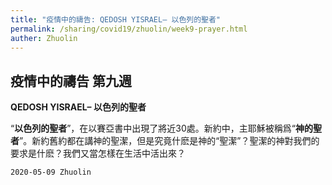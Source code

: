 ```yaml
---
title: "疫情中的禱告: QEDOSH YISRAEL– 以色列的聖者"
permalink: /sharing/covid19/zhuolin/week9-prayer.html
auther: Zhuolin
---
```


## 疫情中的禱告 第九週  

**QEDOSH YISRAEL– 以色列的聖者**  

“**以色列的聖者**”，在以賽亞書中出現了將近30處。新約中，主耶穌被稱爲“**神的聖者**”。新約舊約都在講神的聖潔，但是究竟什麽是神的“聖潔”？聖潔的神對我們的要求是什麽？我們又當怎樣在生活中活出來？  

`2020-05-09 Zhuolin`
